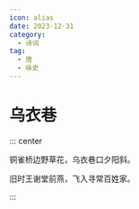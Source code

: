 ```yaml
---
icon: alias
date: 2023-12-31
category:
  - 诗词
tag:
  - 唐
  - 咏史
---
```


# 乌衣巷

<!-- more -->

::: center

铜雀桥边野草花，乌衣巷口夕阳斜。

旧时王谢堂前燕，飞入寻常百姓家。

:::